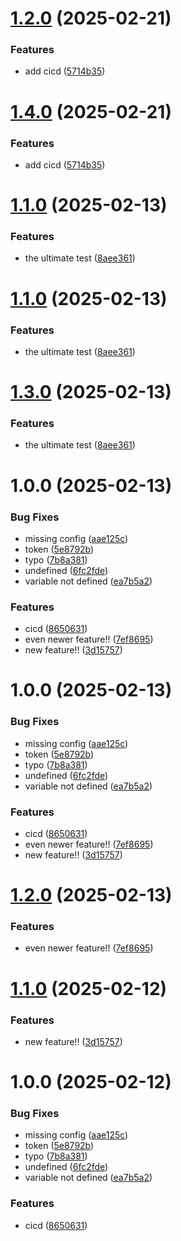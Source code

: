 # [1.2.0](https://github.com/med-ridha/MusicaBot2/compare/de-v1.1.0...de-v1.2.0) (2025-02-21)


### Features

* add cicd ([5714b35](https://github.com/med-ridha/MusicaBot2/commit/5714b356b593ba88985cf6386fcac3d1cbd24c81))

# [1.4.0](https://github.com/med-ridha/MusicaBot2/compare/br-v1.3.0...br-v1.4.0) (2025-02-21)


### Features

* add cicd ([5714b35](https://github.com/med-ridha/MusicaBot2/commit/5714b356b593ba88985cf6386fcac3d1cbd24c81))

# [1.1.0](https://github.com/med-ridha/MusicaBot2/compare/fr-v1.0.0...fr-v1.1.0) (2025-02-13)


### Features

* the ultimate test ([8aee361](https://github.com/med-ridha/MusicaBot2/commit/8aee361f60ee32445f695e2f2e5c57249358acff))

# [1.1.0](https://github.com/med-ridha/MusicaBot2/compare/de-v1.0.0...de-v1.1.0) (2025-02-13)


### Features

* the ultimate test ([8aee361](https://github.com/med-ridha/MusicaBot2/commit/8aee361f60ee32445f695e2f2e5c57249358acff))

# [1.3.0](https://github.com/med-ridha/MusicaBot2/compare/br-v1.2.0...br-v1.3.0) (2025-02-13)


### Features

* the ultimate test ([8aee361](https://github.com/med-ridha/MusicaBot2/commit/8aee361f60ee32445f695e2f2e5c57249358acff))

# 1.0.0 (2025-02-13)


### Bug Fixes

* missing config ([aae125c](https://github.com/med-ridha/MusicaBot2/commit/aae125cbc28eec5e8d1d9554077af65542dde0b6))
* token ([5e8792b](https://github.com/med-ridha/MusicaBot2/commit/5e8792b30e70fa259a853ef08fbb1c59ac0be96a))
* typo ([7b8a381](https://github.com/med-ridha/MusicaBot2/commit/7b8a38175e3a3fe4c4bb49ea2e2fcf97724f8192))
* undefined ([6fc2fde](https://github.com/med-ridha/MusicaBot2/commit/6fc2fde8f7a618fd63816c6bf1bc1cbe7b12f7c1))
* variable not defined ([ea7b5a2](https://github.com/med-ridha/MusicaBot2/commit/ea7b5a20d6b54df666f61c19f974409ba624ca05))


### Features

* cicd ([8650631](https://github.com/med-ridha/MusicaBot2/commit/8650631f5d20843f7bc01ba75891f26cf9e6bc42))
* even newer feature!! ([7ef8695](https://github.com/med-ridha/MusicaBot2/commit/7ef869518277b00926748e8cc6be423e62f4dd6d))
* new feature!! ([3d15757](https://github.com/med-ridha/MusicaBot2/commit/3d157579eb005d7ebcba7117d531f957adea0f10))

# 1.0.0 (2025-02-13)


### Bug Fixes

* missing config ([aae125c](https://github.com/med-ridha/MusicaBot2/commit/aae125cbc28eec5e8d1d9554077af65542dde0b6))
* token ([5e8792b](https://github.com/med-ridha/MusicaBot2/commit/5e8792b30e70fa259a853ef08fbb1c59ac0be96a))
* typo ([7b8a381](https://github.com/med-ridha/MusicaBot2/commit/7b8a38175e3a3fe4c4bb49ea2e2fcf97724f8192))
* undefined ([6fc2fde](https://github.com/med-ridha/MusicaBot2/commit/6fc2fde8f7a618fd63816c6bf1bc1cbe7b12f7c1))
* variable not defined ([ea7b5a2](https://github.com/med-ridha/MusicaBot2/commit/ea7b5a20d6b54df666f61c19f974409ba624ca05))


### Features

* cicd ([8650631](https://github.com/med-ridha/MusicaBot2/commit/8650631f5d20843f7bc01ba75891f26cf9e6bc42))
* even newer feature!! ([7ef8695](https://github.com/med-ridha/MusicaBot2/commit/7ef869518277b00926748e8cc6be423e62f4dd6d))
* new feature!! ([3d15757](https://github.com/med-ridha/MusicaBot2/commit/3d157579eb005d7ebcba7117d531f957adea0f10))

# [1.2.0](https://github.com/med-ridha/MusicaBot2/compare/br-v1.1.0...br-v1.2.0) (2025-02-13)


### Features

* even newer feature!! ([7ef8695](https://github.com/med-ridha/MusicaBot2/commit/7ef869518277b00926748e8cc6be423e62f4dd6d))

# [1.1.0](https://github.com/med-ridha/MusicaBot2/compare/br-v1.0.0...br-v1.1.0) (2025-02-12)


### Features

* new feature!! ([3d15757](https://github.com/med-ridha/MusicaBot2/commit/3d157579eb005d7ebcba7117d531f957adea0f10))

# 1.0.0 (2025-02-12)


### Bug Fixes

* missing config ([aae125c](https://github.com/med-ridha/MusicaBot2/commit/aae125cbc28eec5e8d1d9554077af65542dde0b6))
* token ([5e8792b](https://github.com/med-ridha/MusicaBot2/commit/5e8792b30e70fa259a853ef08fbb1c59ac0be96a))
* typo ([7b8a381](https://github.com/med-ridha/MusicaBot2/commit/7b8a38175e3a3fe4c4bb49ea2e2fcf97724f8192))
* undefined ([6fc2fde](https://github.com/med-ridha/MusicaBot2/commit/6fc2fde8f7a618fd63816c6bf1bc1cbe7b12f7c1))
* variable not defined ([ea7b5a2](https://github.com/med-ridha/MusicaBot2/commit/ea7b5a20d6b54df666f61c19f974409ba624ca05))


### Features

* cicd ([8650631](https://github.com/med-ridha/MusicaBot2/commit/8650631f5d20843f7bc01ba75891f26cf9e6bc42))
